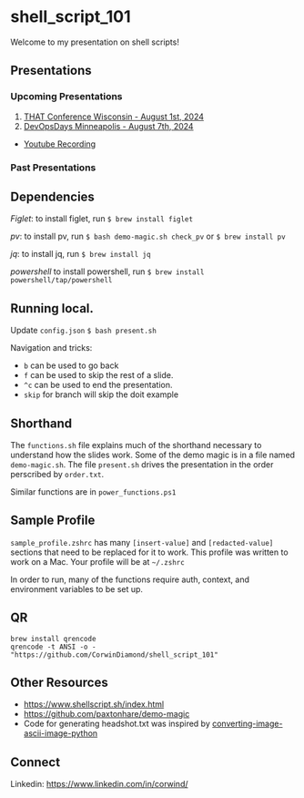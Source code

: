 # shell_script_101
Welcome to my presentation on shell scripts!

## Presentations
### Upcoming Presentations
 1. [THAT Conference Wisconsin - August 1st, 2024](https://thatconference.com/activities/sHZuD0q3tFK5B4tffKzV)
 1. [DevOpsDays Minneapolis - August 7th, 2024](https://devopsdays.org/events/2024-minneapolis/program/corwin-diamond)
   - [Youtube Recording](https://www.youtube.com/watch?v=MSxUM2dHrOc)

 ### Past Presentations


## Dependencies
*Figlet*: to install figlet, run `$ brew install figlet`

*pv*: to install pv, run `$ bash demo-magic.sh check_pv` or `$ brew install pv`

*jq*: to install jq, run `$ brew install jq`

*powershell* to install powershell, run `$ brew install powershell/tap/powershell`

## Running local.
Update `config.json`
`$ bash present.sh`

Navigation and tricks:
 - `b` can be used to go back
 - `f` can be used to skip the rest of a slide.
 - `^c` can be used to end the presentation. 
 - `skip` for branch will skip the doit example 

## Shorthand
The `functions.sh` file explains much of the shorthand necessary to understand how the slides work. Some of the demo magic is in a file named `demo-magic.sh`. The file `present.sh` drives the presentation in the order perscribed by `order.txt`.

Similar functions are in `power_functions.ps1`

## Sample Profile
`sample_profile.zshrc` has many `[insert-value]` and `[redacted-value]` sections that need to be replaced for it to work. This profile was written to work on a Mac. Your profile will be at `~/.zshrc`

In order to run, many of the functions require auth, context, and environment variables to be set up.

## QR
```
brew install qrencode
qrencode -t ANSI -o - "https://github.com/CorwinDiamond/shell_script_101"
```

## Other Resources
 - https://www.shellscript.sh/index.html
 - https://github.com/paxtonhare/demo-magic
 - Code for generating headshot.txt was inspired by [converting-image-ascii-image-python](https://geeksforgeeks.org/converting-image-ascii-image-python)

## Connect
Linkedin: https://www.linkedin.com/in/corwind/
